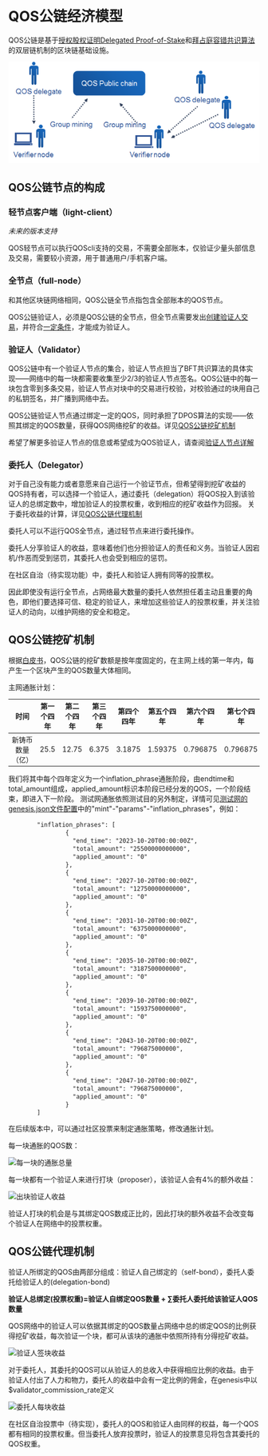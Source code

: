 # QOS公链经济模型

QOS公链是基于[授权股权证明Delegated Proof-of-Stake](https://multicoin.capital/wp-content/uploads/2018/03/DPoS_-Features-and-Tradeoffs.pdf)和[拜占庭容错共识算法](https://en.wikipedia.org/wiki/Byzantine_fault_tolerance)的双层链机制的区块链基础设施。

![QOS经济模型概览](https://github.com/QOSGroup/static/blob/master/eco_overview.png?raw=true)

## QOS公链节点的构成

### 轻节点客户端（light-client）

*未来的版本支持*

QOS轻节点可以执行QOScli支持的交易，不需要全部账本，仅验证少量头部信息及交易，需要较小资源，用于普通用户/手机客户端。

### 全节点（full-node）

和其他区块链网络相同，QOS公链全节点指包含全部账本的QOS节点。

QOS公链验证人，必须是QOS公链的全节点，但全节点需要发出[创建验证人交易](all_about_validators.md#create-validator)，并符合[一定条件](all_about_validators.md#如何成为QOS验证人)，才能成为验证人。

### 验证人（Validator）

QOS公链中有一个验证人节点的集合，验证人节点担当了BFT共识算法的具体实现——网络中的每一块都需要收集至少2/3的验证人节点签名。QOS公链中的每一块包含零到多条交易，验证人节点对块中的交易进行校验，对校验通过的块用自己的私钥签名，并广播到网络中去。

QOS公链验证人节点通过绑定一定的QOS，同时承担了DPOS算法的实现——依照其绑定的QOS数量，获得QOS网络挖矿的收益。详见[QOS公链挖矿机制](#QOS公链挖矿机制)

希望了解更多验证人节点的信息或希望成为QOS验证人，请查阅[验证人节点详解](all_about_validators.md)

### 委托人（Delegator）

对于自己没有能力或者意愿来自己运行一个验证节点，但希望得到挖矿收益的QOS持有者，可以选择一个验证人，通过委托（delegation）将QOS投入到该验证人的总绑定数中，增加验证人的投票权重，收到相应的挖矿收益作为回报。
关于委托收益的计算，详见[QOS公链代理机制](#QOS公链代理机制)

委托人可以不运行QOS全节点，通过轻节点来进行委托操作。

委托人分享验证人的收益，意味着他们也分担验证人的责任和义务。当验证人因宕机/作恶而受到惩罚，其委托人也会受到相应的惩罚。

在社区自治（待实现功能）中，委托人和验证人拥有同等的投票权。

因此即使没有运行全节点，占网络最大数量的委托人依然担任着主动且重要的角色，即他们要选择可信、稳定的验证人，来增加这些验证人的投票权重，并关注验证人的动向，以维护网络的安全和稳定。

## QOS公链挖矿机制

根据[白皮书](https://github.com/QOSGroup/whitepaper)，QOS公链的挖矿数额是按年度固定的，在主网上线的第一年内，每产生一个区块产生的QOS数量大体相同。

主网通胀计划：

时间|第一个四年|第二个四年|第三个四年|第四个四年|第五个四年|第六个四年|第七个四年
:--:|:--:|:--:|:--:|:--:|:--:|:--:|:--:
新铸币数量（亿）|25.5|12.75|6.375|3.1875|1.59375|0.796875|0.796875

我们将其中每个四年定义为一个inflation_phrase通胀阶段，由endtime和total_amount组成，applied_amount标识本阶段已经分发的QOS，一个阶段结束，即进入下一阶段。
测试网通胀依照测试目的另外制定，详情可见[测试网的genesis.json文件配置](https://github.com/QOSGroup/qos-testnets)中的"mint"-"params"-"inflation_phrases"，例如：

```
        "inflation_phrases": [
                {
                  "end_time": "2023-10-20T00:00:00Z",
                  "total_amount": "25500000000000",
                  "applied_amount": "0"
                },
                {
                  "end_time": "2027-10-20T00:00:00Z",
                  "total_amount": "12750000000000",
                  "applied_amount": "0"
                },
                {
                  "end_time": "2031-10-20T00:00:00Z",
                  "total_amount": "6375000000000",
                  "applied_amount": "0"
                },
                {
                  "end_time": "2035-10-20T00:00:00Z",
                  "total_amount": "3187500000000",
                  "applied_amount": "0"
                },
                {
                  "end_time": "2039-10-20T00:00:00Z",
                  "total_amount": "1593750000000",
                  "applied_amount": "0"
                },
                {
                  "end_time": "2043-10-20T00:00:00Z",
                  "total_amount": "796875000000",
                  "applied_amount": "0"
                },
                {
                  "end_time": "2047-10-20T00:00:00Z",
                  "total_amount": "796875000000",
                  "applied_amount": "0"
                }
        ]
```

在后续版本中，可以通过社区投票来制定通胀策略，修改通胀计划。

每一块通胀的QOS数：

![每一块的通胀总量](rewardPerBlock.png)

每一块都有一个验证人来进行打块（proposer），该验证人会有4%的额外收益：

![出块验证人收益](proposerReward.png)

验证人打块的机会是与其绑定QOS数成正比的，因此打块的额外收益不会改变每个验证人在网络中的投票权重。

## QOS公链代理机制

验证人所绑定的QOS由两部分组成：验证人自己绑定的（self-bond），委托人委托给验证人的(delegation-bond)

**验证人总绑定(投票权重)=验证人自绑定QOS数量 + ∑委托人委托给该验证人QOS数量**

QOS网络中的验证人可以依据其绑定的QOS数量占网络中总的绑定QOS的比例获得挖矿收益，每次验证一个块，都可从该块的通胀中依照所持有分得挖矿收益。

![验证人签块收益](validatorReward.png)

对于委托人，其委托的QOS可以从验证人的总收入中获得相应比例的收益。由于验证人付出了人力和物力，委托人的收益中会有一定比例的佣金，在genesis中以$validator_commission_rate定义

![委托人每块收益](delegatorReward.png)

在社区自治投票中（待实现），委托人的QOS和验证人由同样的权益，每一个QOS都有相同的投票权重。但当委托人放弃投票时，验证人的投票意见将包含其委托的QOS权重。

